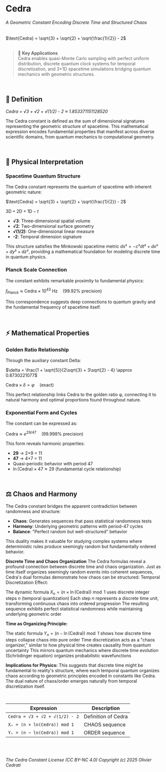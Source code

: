 # Cedra

*A Geometric Constant Encoding Discrete Time and Structured Chaos*  
<br/>
<br/>
$\text{Cedra} = \sqrt{3} + \sqrt{2} + \sqrt{\frac{1}{2}} - 2$
<br/>
<br/>

> 🎯 **Key Applications**  
> Cedra enables quasi-Monte Carlo sampling with perfect uniform distribution, discrete quantum clock systems for temporal discretization, and 3+1D spacetime simulations bridging quantum mechanics with geometric structures.


<br/>


## 📐 Definition

*Cedra = √3 + √2 + √(1/2) - 2 ≈ 1.853371151128520*

The Cedra constant is defined as the sum of dimensional signatures representing the geometric structure of spacetime. This mathematical expression encodes fundamental properties that manifest across diverse scientific domains, from quantum mechanics to computational geometry.

<br/>

## 🌌 Physical Interpretation

### Spacetime Quantum Structure

The Cedra constant represents the quantum of spacetime with inherent geometric nature:

$\text{Cedra} = \sqrt{3} + \sqrt{2} + \sqrt{\frac{1}{2}} - 2$

$\text{3D} + \text{2D} + \text{1D} - t$

- **√3**: Three-dimensional spatial volume
- **√2**: Two-dimensional surface geometry  
- **√(1/2)**: One-dimensional linear measure
- **-2**: Temporal dimension signature

This structure satisfies the Minkowski spacetime metric $ds² = -c²dt² + dx² + dy² + dz²$, providing a mathematical foundation for modeling discrete time in quantum physics.

### Planck Scale Connection

The constant exhibits remarkable proximity to fundamental physics:

$f_{\text{Planck}} \approx \text{Cedra} \times 10^{43} \text{ Hz} \quad \text{(99.92% precision)}$

This correspondence suggests deep connections to quantum gravity and the fundamental frequency of spacetime itself.

<br/>

## ⚡ Mathematical Properties

### Golden Ratio Relationship

Through the auxiliary constant Delta:

$\delta = \frac{1 + \sqrt{5}}{2\sqrt{3} + 3\sqrt{2} - 4} \approx 0.8730221077$

$\text{Cedra} \times \delta = \varphi \quad \text{(exact)}$

This perfect relationship links Cedra to the golden ratio φ, connecting it to natural harmony and optimal proportions found throughout nature.

### Exponential Form and Cycles

The constant can be expressed as:

$\text{Cedra} \approx e^{29/47} \quad \text{(99.998% precision)}$

This form reveals harmonic properties:
- **29** → 2+9 = 11
- **47** → 4+7 = 11
- Quasi-periodic behavior with period 47
- $\ln(\text{Cedra}) \times 47 \approx 29$ (fundamental cycle relationship)

<br/>

## ⚖️ Chaos and Harmony

The Cedra constant bridges the apparent contradiction between randomness and structure:

- **Chaos**: Generates sequences that pass statistical randomness tests
- **Harmony**: Underlying geometric patterns with period-47 cycles  
- **Balance**: "Perfect random but well-structured" behavior

This duality makes it valuable for studying complex systems where deterministic rules produce seemingly random but fundamentally ordered behavior.


**Discrete Time and Chaos Organization**
The Cedra formulas reveal a profound connection between discrete time and chaos organization. Just as time itself organizes seemingly random events into coherent sequences, Cedra's dual formulas demonstrate how chaos can be structured:
Temporal Discretization Effect:

The dynamic formula $X_n = (n \times \ln(\text{Cedra})) \bmod 1$ uses discrete integer steps $n$ (temporal quantization)
Each step $n$ represents a discrete time unit, transforming continuous chaos into ordered progression
The resulting sequence exhibits perfect statistical randomness while maintaining underlying geometric order

**Time as Organizing Principle:**

The static formula $Y_n = (n - \ln(\text{Cedra})) \bmod 1$ shows how discrete time steps collapse chaos into pure order
Time discretization acts as a "chaos organizer," similar to how physical time creates causality from quantum uncertainty
This mirrors quantum mechanics where discrete time evolution (Schrödinger equation) organizes probabilistic wavefunctions

**Implications for Physics:**
This suggests that discrete time might be fundamental to reality's structure, where each temporal quantum organizes chaos according to geometric principles encoded in constants like Cedra. The dual nature of chaos/order emerges naturally from temporal discretization itself.

<br/>


| Expression | Description |
|-----------|-------------|
| `Cedra = √3 + √2 + √(1/2) - 2`| Definition of Cedra |
| `Xₙ = (n × ln(Cedra)) mod 1` | CHAOS sequence |
| `Yₙ = (n − ln(Cedra)) mod 1` | ORDER sequence |


<br/>
<br/>

*The Cedra Constant License (CC BY-NC 4.0)
Copyright (c) 2025 Olivier Cedrati*
